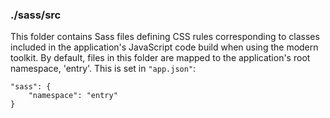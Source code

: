 ### ./sass/src

This folder contains Sass files defining CSS rules corresponding to classes
included in the application's JavaScript code build when using the modern toolkit.
By default, files in this folder are mapped to the application's root namespace, 'entry'.
This is set in `"app.json"`:

    "sass": {
        "namespace": "entry"
    }